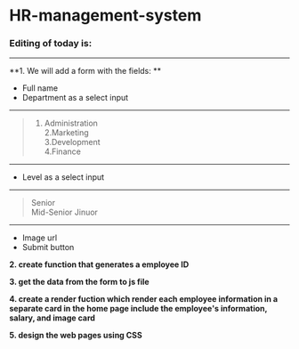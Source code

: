 # HR-management-system

### Editing of today is:
---

**1. We will add a form with the fields: **  

- Full name
- Department as a select input  

---

> 1. Administration  
> 2.Marketing  
> 3.Development  
> 4.Finance  

---

- Level as a select input  

---
> Senior  
> Mid-Senior
> Jinuor 

---

- Image url
- Submit button


**2. create function that generates a employee ID**  

**3. get the data from the form to js file**  

**4. create a render fuction which render each employee information in a separate card in the home page include the employee's information, salary, and image card**  

**5. design the web pages using CSS**  



